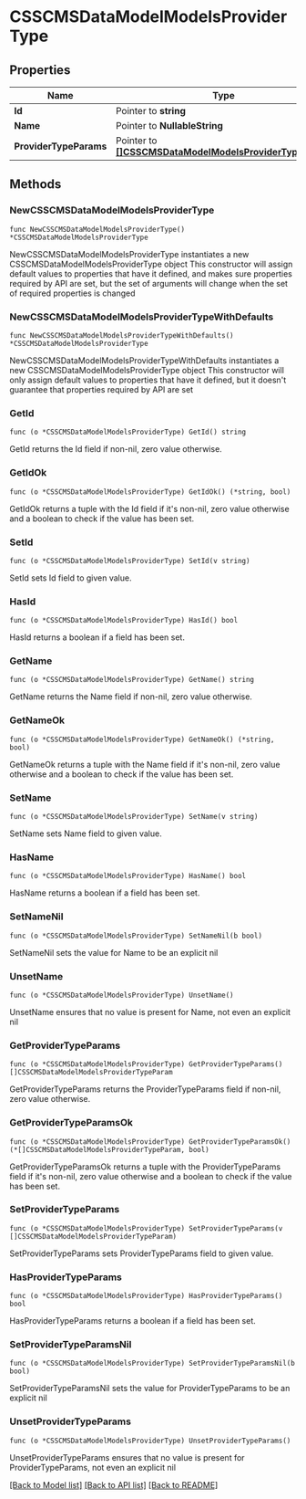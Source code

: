 # CSSCMSDataModelModelsProviderType

## Properties

Name | Type | Description | Notes
------------ | ------------- | ------------- | -------------
**Id** | Pointer to **string** |  | [optional] 
**Name** | Pointer to **NullableString** |  | [optional] 
**ProviderTypeParams** | Pointer to [**[]CSSCMSDataModelModelsProviderTypeParam**](CSSCMSDataModelModelsProviderTypeParam.md) |  | [optional] 

## Methods

### NewCSSCMSDataModelModelsProviderType

`func NewCSSCMSDataModelModelsProviderType() *CSSCMSDataModelModelsProviderType`

NewCSSCMSDataModelModelsProviderType instantiates a new CSSCMSDataModelModelsProviderType object
This constructor will assign default values to properties that have it defined,
and makes sure properties required by API are set, but the set of arguments
will change when the set of required properties is changed

### NewCSSCMSDataModelModelsProviderTypeWithDefaults

`func NewCSSCMSDataModelModelsProviderTypeWithDefaults() *CSSCMSDataModelModelsProviderType`

NewCSSCMSDataModelModelsProviderTypeWithDefaults instantiates a new CSSCMSDataModelModelsProviderType object
This constructor will only assign default values to properties that have it defined,
but it doesn't guarantee that properties required by API are set

### GetId

`func (o *CSSCMSDataModelModelsProviderType) GetId() string`

GetId returns the Id field if non-nil, zero value otherwise.

### GetIdOk

`func (o *CSSCMSDataModelModelsProviderType) GetIdOk() (*string, bool)`

GetIdOk returns a tuple with the Id field if it's non-nil, zero value otherwise
and a boolean to check if the value has been set.

### SetId

`func (o *CSSCMSDataModelModelsProviderType) SetId(v string)`

SetId sets Id field to given value.

### HasId

`func (o *CSSCMSDataModelModelsProviderType) HasId() bool`

HasId returns a boolean if a field has been set.

### GetName

`func (o *CSSCMSDataModelModelsProviderType) GetName() string`

GetName returns the Name field if non-nil, zero value otherwise.

### GetNameOk

`func (o *CSSCMSDataModelModelsProviderType) GetNameOk() (*string, bool)`

GetNameOk returns a tuple with the Name field if it's non-nil, zero value otherwise
and a boolean to check if the value has been set.

### SetName

`func (o *CSSCMSDataModelModelsProviderType) SetName(v string)`

SetName sets Name field to given value.

### HasName

`func (o *CSSCMSDataModelModelsProviderType) HasName() bool`

HasName returns a boolean if a field has been set.

### SetNameNil

`func (o *CSSCMSDataModelModelsProviderType) SetNameNil(b bool)`

 SetNameNil sets the value for Name to be an explicit nil

### UnsetName
`func (o *CSSCMSDataModelModelsProviderType) UnsetName()`

UnsetName ensures that no value is present for Name, not even an explicit nil
### GetProviderTypeParams

`func (o *CSSCMSDataModelModelsProviderType) GetProviderTypeParams() []CSSCMSDataModelModelsProviderTypeParam`

GetProviderTypeParams returns the ProviderTypeParams field if non-nil, zero value otherwise.

### GetProviderTypeParamsOk

`func (o *CSSCMSDataModelModelsProviderType) GetProviderTypeParamsOk() (*[]CSSCMSDataModelModelsProviderTypeParam, bool)`

GetProviderTypeParamsOk returns a tuple with the ProviderTypeParams field if it's non-nil, zero value otherwise
and a boolean to check if the value has been set.

### SetProviderTypeParams

`func (o *CSSCMSDataModelModelsProviderType) SetProviderTypeParams(v []CSSCMSDataModelModelsProviderTypeParam)`

SetProviderTypeParams sets ProviderTypeParams field to given value.

### HasProviderTypeParams

`func (o *CSSCMSDataModelModelsProviderType) HasProviderTypeParams() bool`

HasProviderTypeParams returns a boolean if a field has been set.

### SetProviderTypeParamsNil

`func (o *CSSCMSDataModelModelsProviderType) SetProviderTypeParamsNil(b bool)`

 SetProviderTypeParamsNil sets the value for ProviderTypeParams to be an explicit nil

### UnsetProviderTypeParams
`func (o *CSSCMSDataModelModelsProviderType) UnsetProviderTypeParams()`

UnsetProviderTypeParams ensures that no value is present for ProviderTypeParams, not even an explicit nil

[[Back to Model list]](../README.md#documentation-for-models) [[Back to API list]](../README.md#documentation-for-api-endpoints) [[Back to README]](../README.md)


